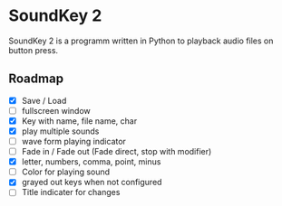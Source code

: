 # SoundKey 2 
SoundKey 2 is a programm written in Python to playback audio files on button press. 


## Roadmap

- [x] Save / Load
- [ ] fullscreen window
- [x] Key with name, file name, char
- [x] play multiple sounds 
- [ ] wave form playing indicator
- [ ] Fade in / Fade out (Fade direct, stop with modifier)
- [x] letter, numbers, comma, point, minus
- [ ] Color for playing sound
- [x] grayed out keys when not configured
- [ ] Title indicater for changes